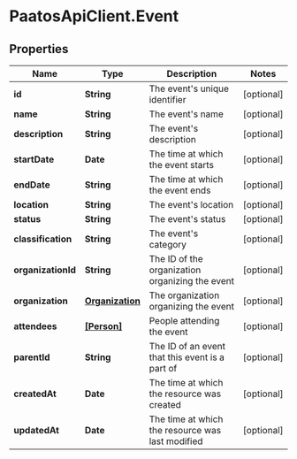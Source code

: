 # PaatosApiClient.Event

## Properties
Name | Type | Description | Notes
------------ | ------------- | ------------- | -------------
**id** | **String** | The event&#39;s unique identifier | [optional] 
**name** | **String** | The event&#39;s name | [optional] 
**description** | **String** | The event&#39;s description | [optional] 
**startDate** | **Date** | The time at which the event starts | [optional] 
**endDate** | **String** | The time at which the event ends | [optional] 
**location** | **String** | The event&#39;s location | [optional] 
**status** | **String** | The event&#39;s status | [optional] 
**classification** | **String** | The event&#39;s category | [optional] 
**organizationId** | **String** | The ID of the organization organizing the event | [optional] 
**organization** | [**Organization**](Organization.md) | The organization organizing the event | [optional] 
**attendees** | [**[Person]**](Person.md) | People attending the event | [optional] 
**parentId** | **String** | The ID of an event that this event is a part of | [optional] 
**createdAt** | **Date** | The time at which the resource was created | [optional] 
**updatedAt** | **Date** | The time at which the resource was last modified | [optional] 


